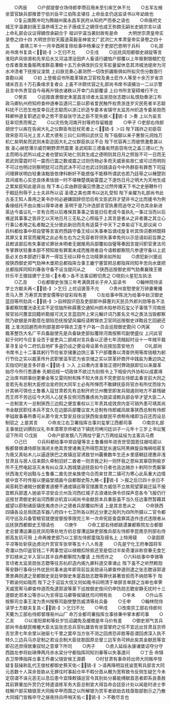 <!-- { "loadSidebar": true } -->
　　○丙辰
　　○户部提督仓场侍郎李瓒召用未至引疾乞休不允
　　○五军左掖坐营官缺兵部推晋宁伯刘岳平江伯陈圭堪任  上命岳圭仍送监读书以年幼故也
　　○复云南腾冲司为腾越州属永昌军民府从知府严而泰之请也
　　○命唐府文城王宇温袭封唐王温恭靖王之长子唐成王之嫡侄也成王弥鍗无嗣长史姚宗言以请  上命礼部会议议得嫡侄承嗣合于  祖训宇温当袭封故有是命
　　大明世宗肃皇帝实录卷之四十四
大明世宗钦天履道英毅圣神宣文广武洪仁大孝肃皇帝实录卷之四十五
　　嘉靖三年十一月辛酉朔复除给事中杨秉议于吏部巴思明于兵科
　　○礼部尚书席书复具＜锍-釒＞乞归不允
　　○壬戌
　　○巡抚凤阳都御史胡锭等言淮阳庐凤徐滁和先旱后水又河溢漂没田庐人畜请行蠲恤户部覆以上年赈剩银粮贮在仓库者亟发备赈两淮群县漕粮十五万余俱改折应兑军舡量留休息其沛城池堤岸为河水冲溃者下抚按议浚筑  上曰朕览奏心甚测然一切改折蠲赈俱如所拟灾伤分数亟行查勘以闻
　　○初  上登极诏书所裁革锦衣卫官校及勇士匠作人等至十余万岁省京储米百五十万石夤缘求复者众  上虽不许颇优容之礼部尚书席书请捕治一二以示警且言中外贵官自今毋再升锦衣诸秩以开幸门兵部覆请  上曰书所言窒碍难行不允
　　○癸亥
　　○巡按直隶御史朱寔昌言顷者太监吴勋张志聦以私恨劾奏浙江布政马卿杭州府知府查仲道奉旨逮问二臣以莭省爱民触忤权贵浙连岁灾民死者半志聪科扰不已恐生他变幸召还志聪而以浙江织造专委本省镇守太监苏州织造专委吴勋而释卿仲道复职遮近幸之势不至益张守法之臣不至失据＜锍-釒＞奏  上以为妄言狂率切责而宥之
　　○以灾伤免河南开封等府存留粮差
　　○甲子
○吏部右侍郎胡世宁以疾在告闻大礼之仪群臣有廷杖死者上＜锍-釒＞曰  陛下践祚之初臣窃效宋臣司马光上言人君大德有三曰仁曰明曰武伏见  陛下临御以来子惠黎元洞烛万机仁矣明矣而武则未彰迩因大礼之仪群臣执议不合  陛下优容再三而彼愤激愈甚以致  圣心赫怒薄示威罚朝野肃然震栗  圣武昭彰三德备矣然臣窃有忧之盖三德以仁为主而明与武所以成之者也譬如天地仁则其生成之德明则其日月之照皆不可一日而无若武则雷霆时可一震而已震之数或震之过则伤物必多而天威亵矣故仁或可过而明则不可过也明过则察明犹可过而武决不可过也武过则践请自今中外群臣有罪悉下司寇问理罪状明白轻重诛黜皆依律科断奸不能惑侫不能移所谓武也若乃廷辱之以棰楚则其间或有心实忠良体素怯弱一时不堪棰楚偶毙雷霆之下遂伤日月之明大为天地生成之累矣臣知此是非出  陛下本心实由群臣偏见愤激之过然传播天下书之史册鞭朴行于殿廷刑辱于上士夫非所以诏  圣德之美也席书以达礼受知  陛下亲擢为礼部尚书此古圣王知人善用之美书亦何必避嫌固辞但恐后有文臣武将才望非书之比而援书为例夤缘结托不由众推以得幸进者  圣明于是乃许选部言官执奏而追夺之可也其余新进英达今虽议礼一言有合而以后难保其事事之皆是旧任老成今虽执礼一事过当而以后难逆其事事之皆非乞以天地日月三无私之心照临于上其言是者从之非者置之其立心行事公者用之私者黜之无分彼此新旧而先有适莫于中天下之幸矣诏下礼部议闻
○兵科都给事中郑自譬等言宣府西路守备王经以失事奉旨谪戍旋复听其饰词奏辨既释其罪又复其官而擢用之此必有左右为之先容者将领失事幸免何以示惩请如前旨罪之且敕该部后有失事彼论罪状未明者无据推用兵部覆如自璧等奏因言提问职官隶法司专掌罪状轻重本部不预知故有罪案未成而推用者自今请敕都察院凡参逮守备以上武臣必关白本部遮行事齐一得旨王经以释令立功赎罪余如所拟
　　○虏犯新兴堡巡按狭西御史郑气劾神木堡把总都指挥佥事王畿宁塞营把总都指挥同知辛忠向水堡把总都指挥同知刘春各守备不设当提问从之
　　○狭西巡按御史郑气劾奏襄陵王徵钤乐平王徵铔建宁王旭＜木肴＞各不法事诏敕切责之
○晓刻火星犯左执法
　　○乙丑
　　○右都御史张嵿三年考满荫其长子弁入监读书
　　○翰林院侍读学士方献夫再＜锍-釒＞乞归  上优诏褒答不允
　　○贵州宣慰使安万钟妻奢播贡马入贺  万寿赏其使安儒等钞锭彩叚有差
　　○左给事中陈洸为给事中赵汉御史蓝田等所劾具＜锍-釒＞自辨因讦田及吏部郎中薛蕙刘天民员外郎刘勋等各不法事都察院覆洸语无实不足信独所称薛蕙交通知州颜木陷参将石玺父子事情下河南抚按官验问蕙宜回籍听勘报可洸又言蓝田所上宋元翰讦词乃匿名文书之类法当毁都察院乃欲据是并勘意在朋陷恐抚按望风偏枉请敕锦衣卫官同巡按御史详鞫且乞回避还籍  上准洸回避而命刑部差郎中锦衣卫差千户各一员会巡按御史勘问
○丙寅
　　○裁革整饬大名广平兵备副使先是兵备缺吏部拟覆除河南按察司副使盛仪  上问此官起于何时今应复设否于是吏兵二部咸对言兵备以正德七年流贼起时设十一年贼平裁革寻复设今二府饥且地旷多盗仍设之便设毋设苐令巡按加意安地方
　　○礼部尚书席书上十二事其躬行节俭省京储重边饷三事下户部覆奏以清查供用等库钱粮为躬行节俭之实以裁革传升武职冒滥军匠为省京储之实以禁革奸商开中践盐为重边饷之实指切时是言多奸直＜锍-釒＞入  上曰奏内言事皆正德时弊政朕即位以来厘革始尽今所行悉遵奉  先朝旧规一切政体不欲过为刻核令上下相安内外协和以成嘉靖之治席书顾事纷更秦金等又雷同附和殊不知大体且不究吏部左侍郎孟春言前大同之变若先有总制大臣控治宣府则大同军士必有所惮而不敢肆抚臣将官亦有所仗而徐为计其祸可弭也土鲁番入寇甘肃若先有总制开府兰州檄至即发兵阻遏则地方不甚残破而王师不劳远征今大同人心犹多反侧河西番虏尚为跳梁请敕兵部会举才望大臣二人一总制宣大一总制狭西三边假之便宜重权以三年责其成效庶内变可销外患可靖其尚书金献民职任本兵不宜久在边鄙兵部覆议宣大总制有侍郎臧凤故事狭西总制有侍郎李钺故事春所奏可从苐今宣大暂安且徐议狭西俟金献民平虏稍有绪即当召还而设总制驭之  上是其言
　　○命龙江右卫署指挥佥事刘玺掌江西都司事
　　○南京礼部主事侯廷训撰刻议礼书本潜寄京师被访下镇抚司栲问廷训子一元年十三岁上书讼冤诏下所司
○戊辰
　　○命户部发银八万两给宁夏六万两给延绥为主客兵马费
　　○己巳
　　○兵科都给事中郑自璧等言土鲁番频年进贡世受国恩往据哈密以叛都督缑谦侍郎张海闭关绝其贡使诸夷无所得怨其犹长速坛阿黑麻旋自悔祸哈密复为我又真帖木儿以逼逐狭巴之故镇巡官诱致甘州覊餋数年生还乡里感朝廷德惠非浅甘肃且与居人往来颇久牵制旧好二酋者一则贪我之利一则怀我之恩纵其窜窃狗偷岁所不无然电起沤灭未有纠众深入困城堡迫抚臣如今日者也且达贼亦卜剌阿尔秃厮窜伏西海尤号凶黠与土鲁番二酋先世亲族使乌合而来甘肃二镇可为寒心此系重大边情彼中宜不时传报以便庙堂措画今自都御史陈九畴＜锍-釒＞报之后已四十余日不闻音耗恐诸贼分据要害道梗不通或镇巡等官措置乖方威信不立故观望蒙毙迁延不报宜敕兵部遣人驰谕平凉安会兰州及河西红城子古浪诸处俱令侦探声息各令飞报仍行巡按甘肃御史躬诣河西察访机宜以闻尚书金献民本兵重臣虽不当久任边事然暂藉其威望以莭制诸臣镇抚夷虏亦计之德者兵部覆如所请  上是其言悉从之
　　○命狭西四镇各设总局团造军器八府四十七卫所各以附近分隶之局列为四所所摄以二官令都司守巡及兵备管粮官就便提督按季限完三年一次命宪臣查盘罪其造作违式违限者从巡抚狭西都御史王珝请也
　　○庚午
　　○命工部右侍郎姚谟兼都察院左佥都御史总督漕运兼巡抚凤阳等处地方初总督漕运缺吏部推兵部左侍郎李昆南京刑部右侍郎高友玑可用  上命再推吏部乃以工部左侍郎童瑞及镆名上  上特用镆
　　○录固原平凉等处斩获达虏功升赏官军张举等五十八人有差
　　○先是宁化王府奉国将军奇瀸以伪印盗官钱二千两事觉诏以禄粮扣除抵还至是偿过半矣奇瀸诉称宫眷无食乞岁扣禄米之半入官以其半自养都察院为覆请  上怜而许之
　　○六科给事中李锡等言顷者太监吴勋张志聦等往苏杭织造内阁九卿科道交章谏止  陛下虽不之听然敕勋等安静行事毋分外扰民何事未逾年即背前旨吴勋诬马卿查仲道则逮之张志聦诬郭波萧景典则逮之至都御史吴廷举御史朱寔昌劾志聦等罪伏甚著皆拒而不纳勋等于  陛下敕谕何如哉而  陛下之于诏旨大信又何如哉书曰明清于单辞言单辞之当审也幸霁  天威宽宥马卿查仲道而免逮郭波等苐下巡按御史按问仍申饬勋志聦安静无扰时十三道御史郑本公等亦以为言得旨马卿等俟镇抚司问明有处
　　○辛未
　　○升山东按察司佥事王浚为贵州按察司副使整饬威清等处兵备
　　○壬申
　　○翰林院侍读学士方献夫复具＜锍-釒＞乞归不允
　　○甲戌
　　○改南京工部右侍郎何天衢为工部右侍郎督理易州山厂  命万全都司署指挥佥事徐秉中掌本都司事
　　○乙亥
　　○以淮阳滁和等处岁饥诏蠲免及缓徵是年马价有差
　　○御史郑气言兵部尚书金献民帷幄大臣太监张忠总兵官杭雄皆有坐营掌府之任不宜远出甘肃且京师去甘肃七年余里以驰驱七千里之罢卒当方张不测之回虏恐非胜等臣谓回虏深入执不特久三边兵马亦足制之若设总制大臣驻劄固原总督三边军务可辨此矣其金献民等宜即召还庶得居重驭轻之意章下所司
　　○丙子
　　○虏入延绥永康诸堡诏夺分守西路左参将赵瑛俸两月赤水梁分守都指挥同知刘春等以失事逮问
　　○丁丑  命锦衣卫带俸指挥佥事王乔袭父瑞安侯王源爵
　　○时甘肃有事命将出师大同叛卒惊疑复鼓操称乱代王俊杖都御史蔡天佑＜锍-釒＞请再降明旨抚谕宽宥兵部言大同元恶数十人耳余皆胁从无罪往时事起仓卒不暇分首从概为宽宥致令反侧生疑乞今未定窃谓不诛元恶无以息后患今宜降敕镇巡官令其别处分募能缚献首恶者即系良善赦其前罪重加升赏仍乞特遣谙练军务大臣总制宣大得旨命会廷臣计处以闻是时进士李枝解户部买粮银至大同叛卒甲而围之以所解银为赏军者欲劫去枝亟取部劄示之乃散大同城门皆叛卒守之昼夜持兵呼哨天佑＜锍-釒＞不敢尽言也
